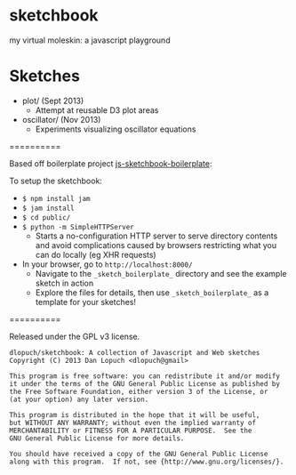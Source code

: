 sketchbook
==========

my virtual moleskin: a javascript playground

Sketches
==========
- plot/ (Sept 2013)
    - Attempt at reusable D3 plot areas
- oscillator/ (Nov 2013)
    - Experiments visualizing oscillator equations


==========

Based off boilerplate project [js-sketchbook-boilerplate](http://www.github.com/dlopuch/js-sketchbook-boilerplate):

To setup the sketchbook:
* `$ npm install jam`
* `$ jam install`
* `$ cd public/`
* `$ python -m SimpleHTTPServer`
  * Starts a no-configuration HTTP server to serve directory contents and avoid complications caused by browsers
  restricting what you can do locally (eg XHR requests)
* In your browser, go to `http://localhost:8000/`
  * Navigate to the `_sketch_boilerplate_` directory and see the example sketch in action
  * Explore the files for details, then use `_sketch_boilerplate_` as a template for your sketches!

==========

Released under the GPL v3 license.

    dlopuch/sketchbook: A collection of Javascript and Web sketches
    Copyright (C) 2013 Dan Lopuch <dlopuch@gmail>

    This program is free software: you can redistribute it and/or modify
    it under the terms of the GNU General Public License as published by
    the Free Software Foundation, either version 3 of the License, or
    (at your option) any later version.

    This program is distributed in the hope that it will be useful,
    but WITHOUT ANY WARRANTY; without even the implied warranty of
    MERCHANTABILITY or FITNESS FOR A PARTICULAR PURPOSE.  See the
    GNU General Public License for more details.

    You should have received a copy of the GNU General Public License
    along with this program.  If not, see {http://www.gnu.org/licenses/}.
